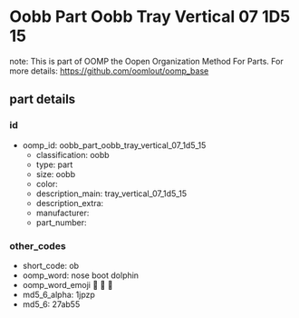 # Oobb Part Oobb Tray Vertical 07 1D5 15  

note: This is part of OOMP the Oopen Organization Method For Parts. For more details: https://github.com/oomlout/oomp_base

##  part details





### id
* oomp_id: oobb_part_oobb_tray_vertical_07_1d5_15
  * classification: oobb
  * type: part
  * size: oobb
  * color: 
  * description_main: tray_vertical_07_1d5_15
  * description_extra: 
  * manufacturer: 
  * part_number: 

### other_codes
* short_code: ob
* oomp_word: nose boot dolphin
* oomp_word_emoji :nose: :boot: :dolphin:
* md5_6_alpha: 1jpzp
* md5_6: 27ab55